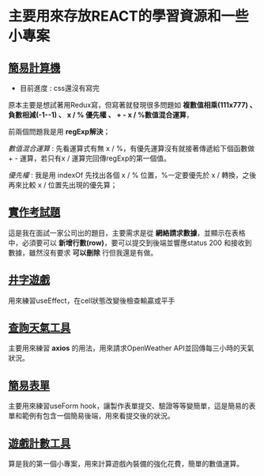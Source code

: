 # 主要用來存放REACT的學習資源和一些小專案

## [簡易計算機](./simple-calculator/)
* 目前進度 : css還沒有寫完

原本主要是想試著用Redux寫，但寫著就發現很多問題如 **複數值相乘(111x777) 、 負數相減(-1--1) 、 x / % 優先權 、 + - x / %數值混合運算**，

前兩個問題我是用 **regExp解決**；

_數值混合運算_ : 先看運算式有無 x / %，有優先運算沒有就接著傳遞給下個函數做 + - 運算，若只有x / 運算完回傳regExp的第一個值。

_優先權_ : 我是用 indexOf 先找出各個 x / % 位置，%一定要優先於 x / 轉換，之後再來比較 x / 位置先出現的優先算；

## [實作考試題](./employee-test/)
這是我在面試一家公司出的題目，主要需求是從 **網絡請求數據**，並顯示在表格中，必須要可以 **新增行數(row)**，要可以提交到後端並響應status 200 和接收到數據，雖然沒有要求 **可以刪除** 行但我還是有做。

## [井字遊戲](./tic_tac_toe/)
用來練習useEffect，在cell狀態改變後檢查輸贏或平手

## [查詢天氣工具](./simple-weatherapp/) 
主要用來練習 **axios** 的用法，用來請求OpenWeather API並回傳每三小時的天氣狀況。

## [簡易表單](./useform-example/)
主要用來練習useForm hook，讓製作表單提交、驗證等等變簡單，這是簡易的表單和範例有包含一個簡易後端，用來看提交後的狀況。

## [遊戲計數工具](./maplestory-starcount/)
算是我的第一個小專案，用來計算遊戲內裝備的強化花費，簡單的數值運算。